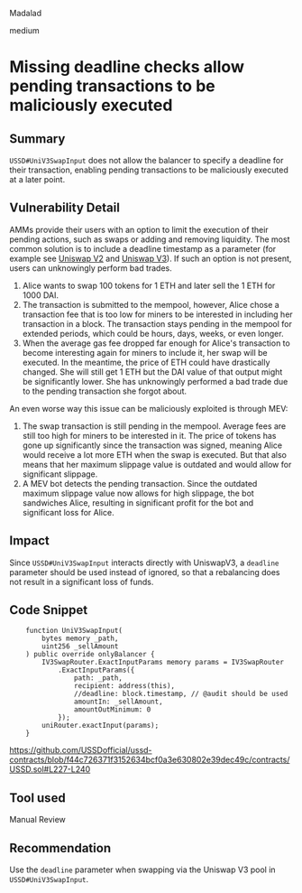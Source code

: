 Madalad

medium

# Missing deadline checks allow pending transactions to be maliciously executed

## Summary

`USSD#UniV3SwapInput` does not allow the balancer to specify a deadline for their transaction, enabling pending transactions to be maliciously executed at a later point.

## Vulnerability Detail

AMMs provide their users with an option to limit the execution of their pending actions, such as swaps or adding and removing liquidity. The most common solution is to include a deadline timestamp as a parameter (for example see [Uniswap V2](https://github.com/Uniswap/v2-periphery/blob/0335e8f7e1bd1e8d8329fd300aea2ef2f36dd19f/contracts/UniswapV2Router02.sol#L229) and [Uniswap V3](https://github.com/Uniswap/v3-periphery/blob/6cce88e63e176af1ddb6cc56e029110289622317/contracts/SwapRouter.sol#L119)). If such an option is not present, users can unknowingly perform bad trades.

1. Alice wants to swap 100 tokens for 1 ETH and later sell the 1 ETH for 1000 DAI.
2. The transaction is submitted to the mempool, however, Alice chose a transaction fee that is too low for miners to be interested in including her transaction in a block. The transaction stays pending in the mempool for extended periods, which could be hours, days, weeks, or even longer.
3. When the average gas fee dropped far enough for Alice's transaction to become interesting again for miners to include it, her swap will be executed. In the meantime, the price of ETH could have drastically changed. She will still get 1 ETH but the DAI value of that output might be significantly lower. She has unknowingly performed a bad trade due to the pending transaction she forgot about.

An even worse way this issue can be maliciously exploited is through MEV:

1. The swap transaction is still pending in the mempool. Average fees are still too high for miners to be interested in it. The price of tokens has gone up significantly since the transaction was signed, meaning Alice would receive a lot more ETH when the swap is executed. But that also means that her maximum slippage value is outdated and would allow for significant slippage.
2. A MEV bot detects the pending transaction. Since the outdated maximum slippage value now allows for high slippage, the bot sandwiches Alice, resulting in significant profit for the bot and significant loss for Alice.

## Impact

Since `USSD#UniV3SwapInput` interacts directly with UniswapV3, a `deadline` parameter should be used instead of ignored, so that a rebalancing does not result in a significant loss of funds.

## Code Snippet

```solidity
    function UniV3SwapInput(
        bytes memory _path,
        uint256 _sellAmount
    ) public override onlyBalancer {
        IV3SwapRouter.ExactInputParams memory params = IV3SwapRouter
            .ExactInputParams({
                path: _path,
                recipient: address(this),
                //deadline: block.timestamp, // @audit should be used
                amountIn: _sellAmount,
                amountOutMinimum: 0
            });
        uniRouter.exactInput(params);
    }
```
https://github.com/USSDofficial/ussd-contracts/blob/f44c726371f3152634bcf0a3e630802e39dec49c/contracts/USSD.sol#L227-L240

## Tool used

Manual Review

## Recommendation

Use the `deadline` parameter when swapping via the Uniswap V3 pool in `USSD#UniV3SwapInput`.